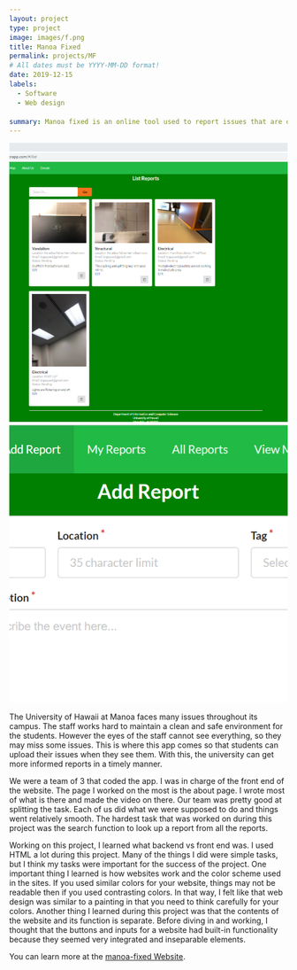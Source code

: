 ```yaml
---
layout: project
type: project
image: images/f.png
title: Manoa Fixed 
permalink: projects/MF
# All dates must be YYYY-MM-DD format!
date: 2019-12-15
labels:
  - Software
  - Web design
  
summary: Manoa fixed is an online tool used to report issues that are observed at the University of Hawaii at Manoa. 
---
```


<div class="ui medium rounded images">
  <img class="ui image" src="../images/m2.png">
  <img class="ui image" src="../images/M3.PNG">
</div>

The University of Hawaii at Manoa faces many issues throughout its campus. The staff works hard to maintain a clean and safe environment for the students. However the eyes of the staff cannot see everything, so they may miss some issues. This is where this app comes so that students can upload their issues when they see them. With this, the university can get more informed reports in a timely manner. 

We were a team of 3 that coded the app. I was in charge of the front end of the website. The page I worked on the most is the about page. I wrote most of what is there and made the video on there. Our team was pretty good at splitting the task. Each of us did what we were supposed to do and things went relatively smooth. The hardest task that was worked on during this project was the search function to look up a report from all the reports.  

Working on this project, I learned what backend vs front end was. I used HTML a lot during this project. Many of the things I did were simple tasks, but I think my tasks were important for the success of the project. One important thing I learned is how websites work and the color scheme used in the sites. If you used similar colors for your website, things may not be readable then if you used contrasting colors. In that way, I felt like that web design was similar to a painting in that you need to think carefully for your colors. Another thing I learned during this project was that the contents of the website and its function is separate. Before diving in and working, I thought that the buttons and inputs for a website had built-in functionality because they seemed very integrated and inseparable elements. 

You can learn more at the [manoa-fixed Website](https://github.com/manoa-fixed).


